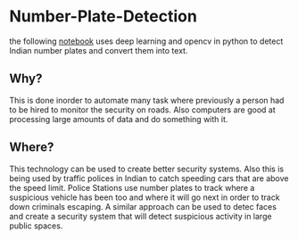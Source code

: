 # Number-Plate-Detection

the following [notebook](https://colab.research.google.com/drive/1fh6fEAa5jyBRKHa2A-r0rnwy3piXhIZS?usp=sharing) uses deep learning and opencv in python to detect Indian number plates and convert them into text.

## Why?
This is done inorder to automate many task where previously a person had to be hired to monitor the security on roads. Also computers are good at processing large amounts of data and do something with it.

## Where?
This technology can be used to create better security systems.
Also this is being used by traffic polices in Indian to catch speeding cars that are above the speed limit.
Police Stations use number plates to track where a suspicious vehicle has been too and where it will go next in order to track down criminals escaping.
A similar approach can be used to detec faces and create a security system that will detect suspicious activity in large public spaces.
